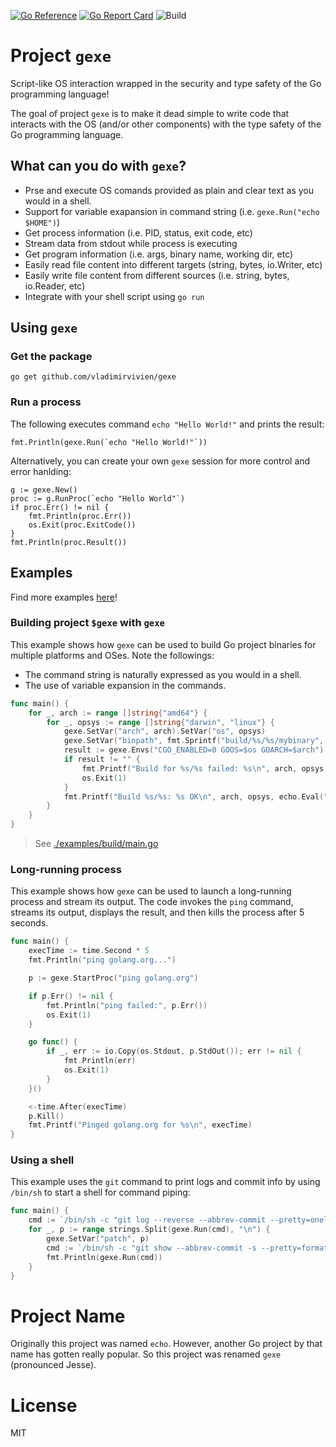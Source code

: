 [![Go Reference](https://pkg.go.dev/badge/github.com/vladimirvivien/gexe.svg)](https://pkg.go.dev/github.com/vladimirvivien/gexe)
[![Go Report Card](https://goreportcard.com/badge/github.com/vladimirvivien/echo)](https://goreportcard.com/report/github.com/vladimirvivien/echo)
![Build](https://github.com/vladimirvivien/gexe/actions/workflows/build.yml/badge.svg)
# Project `gexe`
Script-like OS interaction wrapped in the security and type safety of the Go programming language!

The goal of project `gexe` is to make it dead simple to write code that interacts with the OS (and/or other components) with the type safety of the Go programming language.

## What can you do with `gexe`?
* Prse and execute OS comands provided as plain and clear text as you would in a shell.
* Support for variable exapansion in command string (i.e. `gexe.Run("echo $HOME")`)
* Get process information (i.e. PID, status, exit code, etc)
* Stream data from stdout while process is executing
* Get program information (i.e. args, binary name, working dir, etc)
* Easily read file content into different targets (string, bytes, io.Writer, etc)
* Easily write file content from different sources (i.e. string, bytes, io.Reader, etc)
* Integrate with your shell script using `go run`


## Using `gexe`

### Get the package
```bash=
go get github.com/vladimirvivien/gexe
```

### Run a process
The following executes command `echo "Hello World!"` and prints the result:
```go=
fmt.Println(gexe.Run(`echo "Hello World!"`))
```

Alternatively, you can create your own `gexe` session for more control and error hanlding:

```go=
g := gexe.New()
proc := g.RunProc(`echo "Hello World"`)
if proc.Err() != nil {
    fmt.Println(proc.Err())
    os.Exit(proc.ExitCode())    
}
fmt.Println(proc.Result())
```

## Examples
Find more examples [here](./examples/)!

### Building project `$gexe` with `gexe`
This example shows how `gexe` can be used to build Go project binaries for multiple
platforms and OSes. Note the followings:
* The command string is naturally expressed as you would in a shell.
* The use of variable expansion in the commands.

```go
func main() {
	for _, arch := range []string{"amd64"} {
		for _, opsys := range []string{"darwin", "linux"} {
			gexe.SetVar("arch", arch).SetVar("os", opsys)
			gexe.SetVar("binpath", fmt.Sprintf("build/%s/%s/mybinary", arch, opsys))
			result := gexe.Envs("CGO_ENABLED=0 GOOS=$os GOARCH=$arch").Run("go build -o $binpath .")
			if result != "" {
				fmt.Printf("Build for %s/%s failed: %s\n", arch, opsys, result)
				os.Exit(1)
			}
			fmt.Printf("Build %s/%s: %s OK\n", arch, opsys, echo.Eval("$binpath"))
		}
	}
}
```
> See [./examples/build/main.go](./examples/build/main.go)

### Long-running process
This example shows how `gexe` can be used to launch a long-running process and stream
its output. The code invokes the `ping` command, streams its output, displays the result,
and then kills the process after 5 seconds.

```go
func main() {
	execTime := time.Second * 5
	fmt.Println("ping golang.org...")

	p := gexe.StartProc("ping golang.org")

	if p.Err() != nil {
		fmt.Println("ping failed:", p.Err())
		os.Exit(1)
	}

	go func() {
		if _, err := io.Copy(os.Stdout, p.StdOut()); err != nil {
			fmt.Println(err)
			os.Exit(1)
		}
	}()

	<-time.After(execTime)
	p.Kill()
	fmt.Printf("Pinged golang.org for %s\n", execTime)
}
```

### Using a shell
This example uses the `git` command to print logs and commit info by using `/bin/sh` to start a shell for command piping:

```go
func main() {
	cmd := `/bin/sh -c "git log --reverse --abbrev-commit --pretty=oneline | cut -d ' ' -f1"`
	for _, p := range strings.Split(gexe.Run(cmd), "\n") {
		gexe.SetVar("patch", p)
		cmd := `/bin/sh -c "git show --abbrev-commit -s --pretty=format:'%h %s (%an) %n' ${patch}"`
		fmt.Println(gexe.Run(cmd))
	}
}
```

# Project Name
Originally this project was named `echo`.  However, another Go project by that name has gotten really popular.
So this project was renamed `gexe` (pronounced Jesse).
# License
MIT